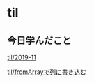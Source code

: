 # til

## 今日学んだこと

[til/2019\-11](https://github.com/tokiohamamatsu/til/blob/master/tir/2019-11.md/#25)

[til/fromArrayで列に書き込む](https://github.com/tokiohamamatsu/til/blob/master/php/fromArray%E3%81%A7%E5%88%97%E3%81%AB%E6%9B%B8%E3%81%8D%E8%BE%BC%E3%82%80.md)